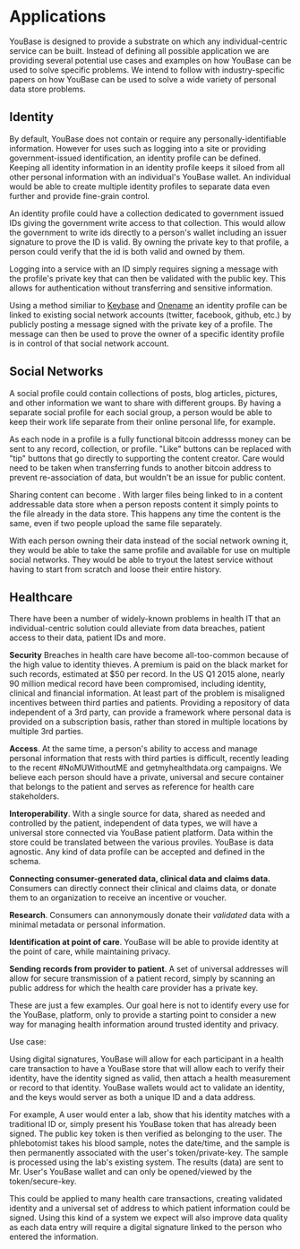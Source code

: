 # Applications

YouBase is designed to provide a substrate on which any individual-centric service can be built. Instead of defining all possible application we are providing several potential use cases and examples on how YouBase can be used to solve specific problems. We intend to follow with industry-specific papers on how YouBase can be used to solve a wide variety of personal data store problems.

## Identity

By default, YouBase does not contain or require any personally-identifiable information.  However for uses such as logging into a site or providing government-issued identification, an identity profile can be defined. Keeping all identity information in an identity profile keeps it siloed from all other personal information with an individual's YouBase wallet. An individual would be able to create multiple identity profiles to separate data even further and provide fine-grain control.

An identity profile could have a collection dedicated to government issued IDs giving the government write access to that collection. This would allow the government to write ids directly to a person's wallet including an issuer signature to prove the ID is valid. By owning the private key to that profile, a person could verify that the id is both valid and owned by them.

Logging into a service with an ID simply requires signing a message with the profile's private key that can then be validated with the public key. This allows for authentication without transferring and sensitive information.

Using a method similiar to [Keybase](https://keybase.io) and [Onename](https://onename.com) an identity profile can be linked to existing social network accounts (twitter, facebook, github, etc.) by publicly posting a message signed with the private key of a profile. The message can then be used to prove the owner of a specific identity profile is in control of that social network account.

## Social Networks

A social profile could contain collections of posts, blog articles, pictures, and other information we want to share with different groups. By having a separate social profile for each social group, a person would be able to keep their work life separate from their online personal life, for example.  

As each node in a profile is a fully functional bitcoin addresss money can be sent to any record, collection, or profile. "Like" buttons can be replaced with "tip" buttons that go directly to supporting the content creator. Care would need to be taken when transferring funds to another bitcoin address to prevent re-association of data, but wouldn't be an issue for public content.

Sharing content can become . With larger files being linked to in a content addressable data store when a person reposts content it simply points to the file already in the data store. This happens any time the content is the same, even if two people upload the same file separately.

With each person owning their data instead of the social network owning it, they would be able to take the same profile and available for use on multiple social networks. They would be able to tryout the latest service without having to start from scratch and loose their entire history.

## Healthcare

There have been a number of widely-known problems in health IT that an individual-centric solution could alleviate from data breaches, patient access to their data, patient IDs and more.

**Security** Breaches in health care have become all-too-common because of the high value to identity thieves. A premium is paid on the black market for such records, estimated at $50 per record. In the US Q1 2015 alone, nearly 90 million medical record have been compromised, including identity, clinical and financial information. At least part of the problem is misaligned incentives between third parties and patients. Providing a repository of data independent of a 3rd party, can provide a framework where personal data is provided on a subscription basis, rather than stored in multiple locations by multiple 3rd parties.

**Access**. At the same time, a person's ability to access and manage personal information that rests with third parties is difficult, recently leading to the recent #NoMUWithoutME and getmyhealthdata.org campaigns. We believe each person should have a private, universal and secure container that belongs to the patient and serves as reference for health care stakeholders.

**Interoperability**. With a single source for data, shared as needed and controlled by the patient, independent of data types, we will have a universal store connected via YouBase patient platform. Data within the store could be translated between the various proviles. YouBase is data agnostic. Any kind of data profile can be accepted and defined in the schema.

**Connecting consumer-generated data, clinical data and claims data.** Consumers can directly connect their clinical and claims data, or donate them to an organization to receive an incentive or voucher.

**Research**. Consumers can annonymously donate their *validated* data with a minimal metadata or personal information.

**Identification at point of care**. YouBase will be able to provide identity at the point of care, while maintaining privacy.

**Sending records from provider to patient**. A set of universal addresses will allow for secure transmission of a patient record, simply by scanning an public address for which the health care provider has a private key.

These are just a few examples. Our goal here is not to identify every use for the YouBase, platform, only to provide a starting point to consider a new way for managing health information around trusted identity and privacy.

Use case:

Using digital signatures, YouBase will allow for each participant in a health care transaction to have a YouBase store that will allow each to verify their identity, have the identity signed as valid, then attach a health measurement or record to that identity.  YouBase wallets would act to validate an identity, and the keys would server as both a unique ID and a data address.

For example,
A user would enter a lab, show that his identity matches with a traditional ID or, simply present his
YouBase token that has already been signed. The public key token is then verified as belonging to the user. The phlebotomist takes his blood sample, notes the date/time, and the sample is then permanently associated with the user's token/private-key. The sample is processed using the lab's existing system. The results (data) are sent to Mr. User's YouBase wallet and can only be opened/viewed by the token/secure-key.

This could be applied to many health care transactions, creating validated identity and a universal set of address to which patient information could be signed. Using this kind of a system we expect will also improve data quality as each data entry will require a digital signature linked to the person who entered the information.



